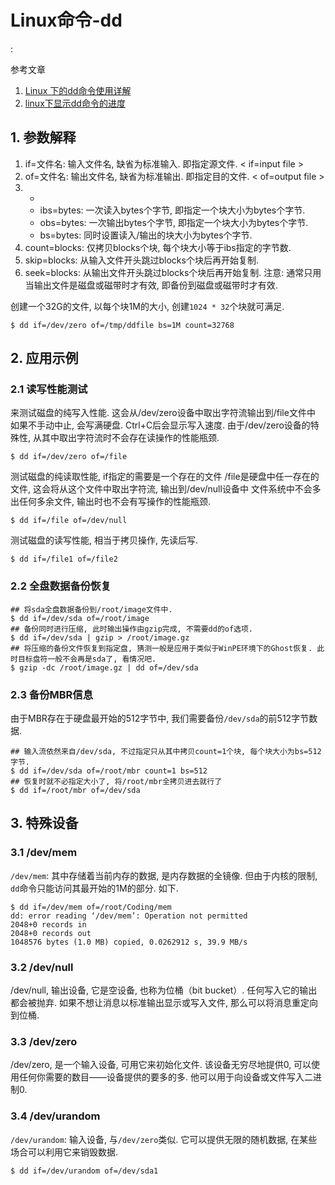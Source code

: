 # Linux命令-dd

<!tags!>: <!linux命令!>

参考文章

1. [Linux 下的dd命令使用详解](https://linux.cn/article-1429-1.html)
2. [linux下显示dd命令的进度](https://blog.csdn.net/xyz846/article/details/7367962)

## 1. 参数解释

1. if=文件名: 输入文件名, 缺省为标准输入. 即指定源文件. < if=input file >
2. of=文件名: 输出文件名, 缺省为标准输出. 即指定目的文件. < of=output file >
3. -
    - ibs=bytes: 一次读入bytes个字节, 即指定一个块大小为bytes个字节. 
    - obs=bytes: 一次输出bytes个字节, 即指定一个块大小为bytes个字节. 
    - bs=bytes: 同时设置读入/输出的块大小为bytes个字节. 
4. count=blocks: 仅拷贝blocks个块, 每个块大小等于ibs指定的字节数. 
5. skip=blocks: 从输入文件开头跳过blocks个块后再开始复制. 
6. seek=blocks: 从输出文件开头跳过blocks个块后再开始复制. 注意: 通常只用当输出文件是磁盘或磁带时才有效, 即备份到磁盘或磁带时才有效. 

创建一个32G的文件, 以每个块1M的大小, 创建`1024 * 32`个块就可满足. 

```
$ dd if=/dev/zero of=/tmp/ddfile bs=1M count=32768
```

## 2. 应用示例

### 2.1 读写性能测试

来测试磁盘的纯写入性能. 这会从/dev/zero设备中取出字符流输出到/file文件中
如果不手动中止, 会写满硬盘. Ctrl+C后会显示写入速度.
由于/dev/zero设备的特殊性, 从其中取出字符流时不会存在读操作的性能瓶颈.

```
$ dd if=/dev/zero of=/file 
```

测试磁盘的纯读取性能, if指定的需要是一个存在的文件
/file是硬盘中任一存在的文件, 这会将从这个文件中取出字符流, 输出到/dev/null设备中
文件系统中不会多出任何多余文件, 输出时也不会有写操作的性能瓶颈.

```
$ dd if=/file of=/dev/null 
```

测试磁盘的读写性能, 相当于拷贝操作, 先读后写.

```
$ dd if=/file1 of=/file2 
```

### 2.2 全盘数据备份恢复

```
## 将sda全盘数据备份到/root/image文件中.
$ dd if=/dev/sda of=/root/image
## 备份同时进行压缩, 此时输出操作由gzip完成, 不需要dd的of选项.
$ dd if=/dev/sda | gzip > /root/image.gz
## 将压缩的备份文件恢复到指定盘, 猜测一般是应用于类似于WinPE环境下的Ghost恢复. 此时目标盘符一般不会再是sda了, 看情况吧.
$ gzip -dc /root/image.gz | dd of=/dev/sda
```

### 2.3 备份MBR信息

由于MBR存在于硬盘最开始的512字节中, 我们需要备份`/dev/sda`的前512字节数据.

```
## 输入流依然来自/dev/sda, 不过指定只从其中拷贝count=1个块, 每个块大小为bs=512字节.
$ dd if=/dev/sda of=/root/mbr count=1 bs=512
## 恢复时就不必指定大小了, 将/root/mbr全拷贝进去就行了
$ dd if=/root/mbr of=/dev/sda
```

## 3. 特殊设备

### 3.1 /dev/mem

`/dev/mem`: 其中存储着当前内存的数据, 是内存数据的全镜像. 但由于内核的限制, `dd`命令只能访问其最开始的1M的部分. 如下.

```
$ dd if=/dev/mem of=/root/Coding/mem
dd: error reading ‘/dev/mem’: Operation not permitted
2048+0 records in
2048+0 records out
1048576 bytes (1.0 MB) copied, 0.0262912 s, 39.9 MB/s

```

### 3.2 /dev/null

/dev/null, 输出设备, 它是空设备, 也称为位桶（bit bucket）. 任何写入它的输出都会被抛弃. 如果不想让消息以标准输出显示或写入文件, 那么可以将消息重定向到位桶. 

### 3.3 /dev/zero

/dev/zero, 是一个输入设备, 可用它来初始化文件. 该设备无穷尽地提供0, 可以使用任何你需要的数目——设备提供的要多的多. 他可以用于向设备或文件写入二进制0. 

### 3.4 /dev/urandom

`/dev/urandom`: 输入设备, 与`/dev/zero`类似. 它可以提供无限的随机数据, 在某些场合可以利用它来销毁数据.

```
$ dd if=/dev/urandom of=/dev/sda1
```